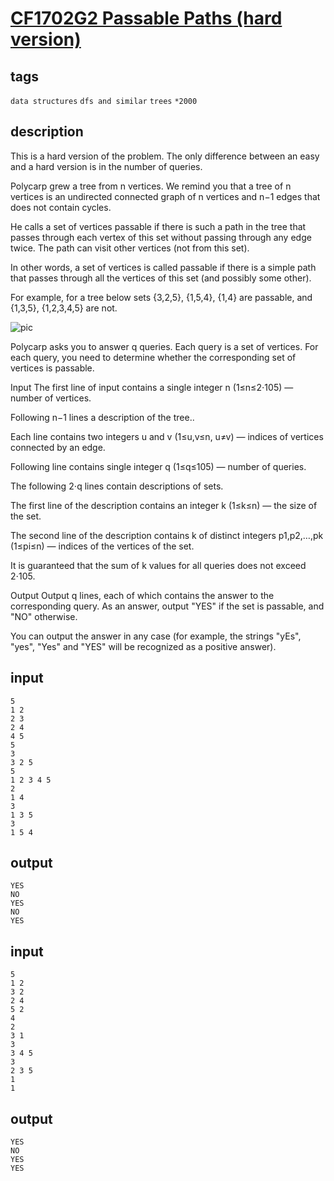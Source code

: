 # [CF1702G2 Passable Paths (hard version)](https://codeforces.com/contest/1702/problem/G2)

## tags
`data structures` `dfs and similar` `trees` `*2000`

## description
This is a hard version of the problem. The only difference between an easy and a hard version is in the number of queries.

Polycarp grew a tree from n vertices. We remind you that a tree of n vertices is an undirected connected graph of n vertices and n−1 edges that does not contain cycles.

He calls a set of vertices passable if there is such a path in the tree that passes through each vertex of this set without passing through any edge twice. The path can visit other vertices (not from this set).

In other words, a set of vertices is called passable if there is a simple path that passes through all the vertices of this set (and possibly some other).

For example, for a tree below sets {3,2,5}, {1,5,4}, {1,4} are passable, and {1,3,5}, {1,2,3,4,5} are not.

![pic](https://espresso.codeforces.com/b1b4a0adab4bb71796bacdb63ae0f8286f0c5bf8.png)

Polycarp asks you to answer q queries. Each query is a set of vertices. For each query, you need to determine whether the corresponding set of vertices is passable.

Input
The first line of input contains a single integer n (1≤n≤2⋅105) — number of vertices.

Following n−1 lines a description of the tree..

Each line contains two integers u and v (1≤u,v≤n, u≠v) — indices of vertices connected by an edge.

Following line contains single integer q (1≤q≤105) — number of queries.

The following 2⋅q lines contain descriptions of sets.

The first line of the description contains an integer k (1≤k≤n) — the size of the set.

The second line of the description contains k of distinct integers p1,p2,…,pk (1≤pi≤n) — indices of the vertices of the set.

It is guaranteed that the sum of k values for all queries does not exceed 2⋅105.

Output
Output q lines, each of which contains the answer to the corresponding query. As an answer, output "YES" if the set is passable, and "NO" otherwise.

You can output the answer in any case (for example, the strings "yEs", "yes", "Yes" and "YES" will be recognized as a positive answer).

## input
```
5
1 2
2 3
2 4
4 5
5
3
3 2 5
5
1 2 3 4 5
2
1 4
3
1 3 5
3
1 5 4
```


## output
```
YES
NO
YES
NO
YES
```



## input
```
5
1 2
3 2
2 4
5 2
4
2
3 1
3
3 4 5
3
2 3 5
1
1
```

## output
```
YES
NO
YES
YES
```

